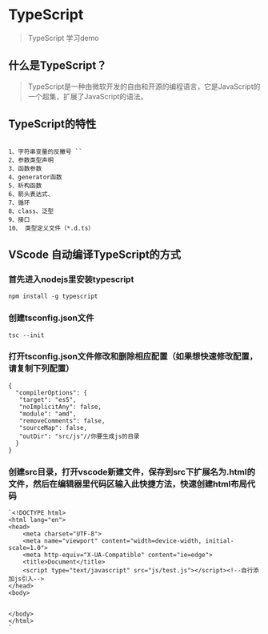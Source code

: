 
# TypeScript

>TypeScript 学习demo

## 什么是TypeScript？

>TypeScript是一种由微软开发的自由和开源的编程语言，它是JavaScript的一个超集，扩展了JavaScript的语法。

## TypeScript的特性

```

1、字符串变量的反撇号 ``
2、参数类型声明
3、函数参数
4、generator函数
5、析构函数
6、箭头表达式、
7、循环
8、class、泛型
9、接口
10、 类型定义文件（*.d.ts）

```
## VScode 自动编译TypeScript的方式
 
### 首先进入nodejs里安装typescript

```
npm install -g typescript
```
### 创建tsconfig.json文件

```
tsc --init
```
### 打开tsconfig.json文件修改和删除相应配置（如果想快速修改配置，请复制下列配置）

```
{
  "compilerOptions": {
   "target": "es5",
   "noImplicitAny": false,
   "module": "amd",
   "removeComments": false,
   "sourceMap": false,
   "outDir": "src/js"//你要生成js的目录
  }
}
```
### 创建src目录，打开vscode新建文件，保存到src下扩展名为.html的文件，然后在编辑器里代码区输入此快捷方法，快速创建html布局代码

```
`<!DOCTYPE html>
<html lang="en">
<head>
    <meta charset="UTF-8">
    <meta name="viewport" content="width=device-width, initial-scale=1.0">
    <meta http-equiv="X-UA-Compatible" content="ie=edge">
    <title>Document</title>
    <script type="text/javascript" src="js/test.js"></script><!--自行添加js引入-->
</head>
<body>
     
     
</body>
</html>
`
```
